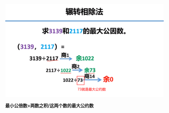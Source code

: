 ![image-20201013234501493](assets/%E7%9F%A5%E8%AF%86%E7%82%B9/image-20201013234501493.png)



 **最小公倍数=两数之积/这两个数的最大公约数**



